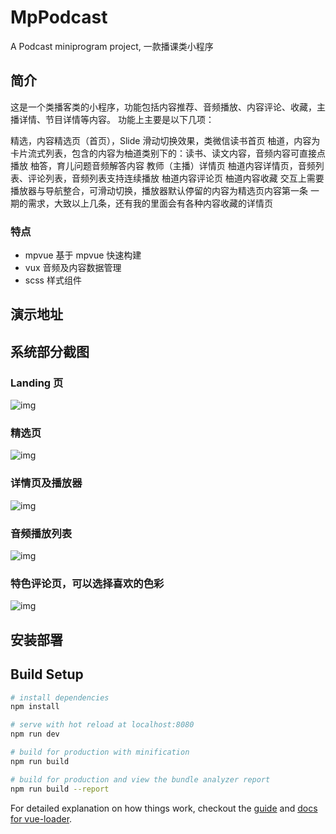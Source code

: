 MpPodcast
==========
A Podcast miniprogram project, 一款播课类小程序

## 简介
这是一个类播客类的小程序，功能包括内容推荐、音频播放、内容评论、收藏，主播详情、节目详情等内容。
功能上主要是以下几项：

精选，内容精选页（首页），Slide 滑动切换效果，类微信读书首页
柚道，内容为卡片流式列表，包含的内容为柚道类别下的：读书、读文内容，音频内容可直接点播放
柚答，育儿问题音频解答内容
教师（主播）详情页
柚道内容详情页，音频列表、评论列表，音频列表支持连续播放
柚道内容评论页
柚道内容收藏
交互上需要播放器与导航整合，可滑动切换，播放器默认停留的内容为精选页内容第一条
一期的需求，大致以上几条，还有我的里面会有各种内容收藏的详情页

### 特点
- mpvue 基于 mpvue 快速构建
- vux 音频及内容数据管理
- scss 样式组件


## 演示地址


## 系统部分截图

### Landing 页
![img](https://github.com/baisheng/mp-podcast-mpvue/blob/master/assets/screenshot/IMG_1977.PNG?raw=true)
### 精选页
![img](https://github.com/baisheng/mp-podcast-mpvue/blob/master/assets/screenshot/IMG_1978.PNG?raw=true)
### 详情页及播放器
![img](https://github.com/baisheng/mp-podcast-mpvue/blob/master/assets/screenshot/IMG_1979.PNG?raw=true)
### 音频播放列表
![img](https://github.com/baisheng/mp-podcast-mpvue/blob/master/assets/screenshot/IMG_1980.PNG?raw=true)
### 特色评论页，可以选择喜欢的色彩
![img](https://github.com/baisheng/mp-podcast-mpvue/blob/master/assets/screenshot/IMG_1982.PNG?raw=true)

## 安装部署
## Build Setup

``` bash
# install dependencies
npm install

# serve with hot reload at localhost:8080
npm run dev

# build for production with minification
npm run build

# build for production and view the bundle analyzer report
npm run build --report
```

For detailed explanation on how things work, checkout the [guide](http://vuejs-templates.github.io/webpack/) and [docs for vue-loader](http://vuejs.github.io/vue-loader).
